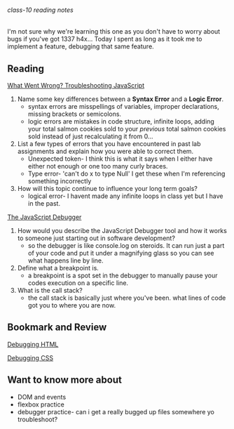 ###### class-10 reading notes

I'm not sure why we're learning this one as you don't have to worry about bugs if you've got 1337 h4x...
Today I spent as long as it took me to implement a feature, debugging that same feature.

## Reading

[What Went Wrong? Troubleshooting JavaScript](https://developer.mozilla.org/en-US/docs/Learn/JavaScript/First_steps/What_went_wrong)

1. Name some key differences between a **Syntax Error** and a **Logic Error**.
    - syntax errors are misspellings of variables, improper declarations, missing brackets or semicolons.
    - logic errors are mistakes in code structure, infinite loops, adding your total salmon cookies sold to your *previous* total salmon cookies sold instead of just recalculating it from 0...
1. List a few types of errors that you have encountered in past lab assignments and explain how you were able to correct them.
    - Unexpected token- I think this is what it says when I either have either not enough or one too many curly braces.
    - Type error- 'can't do x to type Null' I get these when I'm referencing something incorrectly
1. How will this topic continue to influence your long term goals?
    - logical error- I havent made any infinite loops in class yet but I have in the past.

[The JavaScript Debugger](https://developer.mozilla.org/en-US/docs/Learn/Common_questions/What_are_browser_developer_tools#the_javascript_debugger)

1. How would you describe the JavaScript Debugger tool and how it works to someone just starting out in software development?
    - so the debugger is like console.log on steroids. It can run just a part of your code and put it under a magnifying glass so you can see what happens line by line.
1. Define what a breakpoint is.
    - a breakpoint is a spot set in the debugger to manually pause your codes execution on a specific line.
1. What is the call stack?
    - the call stack is basically just where you've been. what lines of code got you to where you are now.

## Bookmark and Review

[Debugging HTML](https://developer.mozilla.org/en-US/docs/Learn/HTML/Introduction_to_HTML/Debugging_HTML)

[Debugging CSS](https://developer.mozilla.org/en-US/docs/Learn/CSS/Building_blocks/Debugging_CSS)

## Want to know more about

- DOM and events
- flexbox practice
- debugger practice- can i get a really bugged up files somewhere yo troubleshoot?
